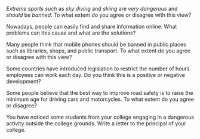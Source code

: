_Extreme sports such_ as _sky diving_ and _skiing_ are _very dangerous_ and _should_ be _banned_. To what extent do you agree or disagree with this view?

Nowadays, people can easily find and share information online. What problems can this cause and what are the solutions?

Many people think that mobile phones should be banned in public places such as libraries, shops, and public transport.  To what extent do you agree or disagree with this view?

Some countries have introduced legislation to restrict the number of hours employees can work each day. Do you think this is a positive or negative development?

Some people believe that the best way to improve road safety is to raise the minimum age for driving cars and motorcycles. To what extent do you agree or disagree?

You have noticed some students from your college engaging in a dangerous activity outside the college grounds. Write a letter to the principal of your college.
